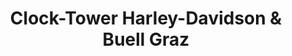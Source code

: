 ---
title: "Clock-Tower Harley-Davidson & Buell Graz"
url: /graz/clock-tower-harley-davidson-und-buell-graz/
shop: Motorrad
---